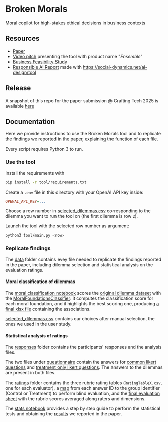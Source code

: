 # Broken Morals

Moral copilot for high-stakes ethical decisions in business contexts

## Resources

- [Paper](paper/broken-morals-2025.pdf)
- [Video pitch](https://www.youtube.com/watch?v=7_pmrzyQGHE) presenting the tool with product name "_Ensemble_"
- [Business Feasibility Study](handins/business-feasibility-study.pdf)
- [Responsible AI Report](handins/rai-cards.pdf) made with https://social-dynamics.net/ai-design/tool

## Release

A snapshot of this repo for the paper submission @ Crafting Tech 2025 is available [here](https://github.com/emanuelemessina/broken-morals/releases/tag/crafting-tech-2025)

## Documentation

Here we provide instructions to use the Broken Morals tool
and to replicate the findings we reported in the paper, explaining the function of each file.

Every script requires Python 3 to run.

### Use the tool

Install the requirements with

```bash
pip install -r tool/requirements.txt
```

Create a `.env` file in this directory with your OpenAI API key inside:

```ini
OPENAI_API_KEY=...
```

Choose a row number in [selected_dilemmas.csv](data/dilemmas/selected_dilemmas.csv) corresponding to the dilemma you want to run the tool on (the first dilemma is row `2`).

Launch the tool with the selected row number as argument:

```bash
python3 tool/main.py <row>
```

### Replicate findings

The [data](data) folder contains evey file needed to replicate the findings reported in the paper, including dilemma selection and statistical analysis on the evaluation ratings.

#### Moral classification of dilemmas

The [moral classification notebook](data/dilemmas/moral_classification.ipynb) scores the [original dilemma dataset](data/dilemmas/crafting_tech_8_business_ethics.csv) with the [MoralFoundationsClassifier](https://huggingface.co/MMADS/MoralFoundationsClassifier): it computes the classification score for each moral foundation, and it highlights the best scoring one, producing [a final xlsx file](data/dilemmas/moral_classification_scored.xlsx) containing the associations.

[selected_dilemmas.csv](data/dilemmas/selected_dilemmas.csv) contains our choices after manual selection, the ones we used in the user study.

#### Statistical analysis of ratings

The [responses](data/responses/) folder contains the participants' responses and the analysis files.

The two files under [questionnaire](data/responses/questionnarie/) contain the answers for [common likert questions](data/responses/questionnarie/ResponsesQuestionarie.csv) and [treatment only likert questions](data/responses/questionnarie/ToolQuestionarie.csv). The answers to the dilemmas are present in both files.

The [ratings](data/responses/ratings/) folder contains the three rubric rating tables (`RatingTableX.csv`, one for each evaluator), a [map](data/responses/ratings/AnswerID_Group.csv) from each answer ID to the group identifier (Control or Treatment) to perform blind evaluation, and the [final evaluation sheet](data/responses/ratings/FinalDataset.csv) with the rubric scores averaged along raters and dimensions.

The [stats notebook](data/responses/stats.ipynb) provides a step by step guide to perform the statistical tests and obtaining the [results](data/responses/statistical_analysis_results.csv) we reported in the paper.
